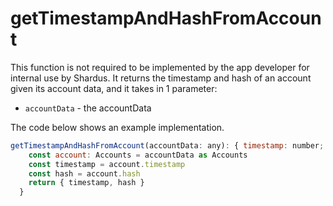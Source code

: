 # getTimestampAndHashFromAccount

This function is not required to be implemented by the app developer for internal use by Shardus. It returns the timestamp and hash of an account given its account data, and it takes in 1 parameter:

- `accountData` - the accountData

<Callout emoji="💡" type="default">

The code below shows an example implementation.

</Callout>

```javascript
getTimestampAndHashFromAccount(accountData: any): { timestamp: number; hash: string } {
    const account: Accounts = accountData as Accounts
    const timestamp = account.timestamp
    const hash = account.hash
    return { timestamp, hash }
  }
```